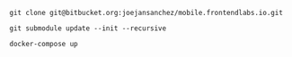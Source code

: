 
```
git clone git@bitbucket.org:joejansanchez/mobile.frontendlabs.io.git
```

```
git submodule update --init --recursive
```

```
docker-compose up
```
